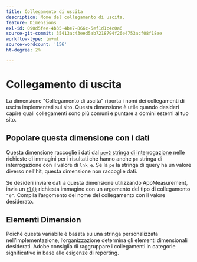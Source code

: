 ```yaml
---
title: Collegamento di uscita
description: Nome del collegamento di uscita.
feature: Dimensions
exl-id: 090d5fee-4b35-4be7-866c-5ef1d1c4c0a6
source-git-commit: 35413ac43eed5ab7218794f26e4753acf08f18ee
workflow-type: tm+mt
source-wordcount: '156'
ht-degree: 2%

---
```


# Collegamento di uscita

La dimensione &quot;Collegamento di uscita&quot; riporta i nomi dei collegamenti di uscita implementati sul sito. Questa dimensione è utile quando desideri capire quali collegamenti sono più comuni e puntare a domini esterni al tuo sito.

## Popolare questa dimensione con i dati

Questa dimensione raccoglie i dati dal [`pev2` stringa di interrogazione](/help/implement/validate/query-parameters.md) nelle richieste di immagini per i risultati che hanno anche `pe` stringa di interrogazione con il valore di `lnk_e`. Se la `pe` la stringa di query ha un valore diverso nell&#39;hit, questa dimensione non raccoglie dati.

Se desideri inviare dati a questa dimensione utilizzando AppMeasurement, invia un [`tl()`](/help/implement/vars/functions/tl-method.md) richiesta immagine con un argomento del tipo di collegamento `"e"`. Compila l’argomento del nome del collegamento con il valore desiderato.

## Elementi Dimension

Poiché questa variabile è basata su una stringa personalizzata nell’implementazione, l’organizzazione determina gli elementi dimensionali desiderati. Adobe consiglia di raggruppare i collegamenti in categorie significative in base alle esigenze di reporting.
